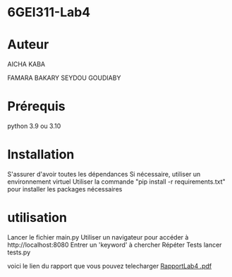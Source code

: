 # 6GEI311-Lab4

# Auteur 
AICHA KABA 

FAMARA BAKARY SEYDOU GOUDIABY

# Prérequis
python 3.9 ou 3.10

# Installation 

S'assurer d'avoir toutes les dépendances
Si nécessaire, utiliser un environnement virtuel
Utiliser la commande "pip install -r requirements.txt" pour installer les packages nécessaires

# utilisation
Lancer le fichier main.py
Utiliser un navigateur pour accéder à http://localhost:8080
Entrer un 'keyword' à chercher
Répéter
 Tests 
 lancer tests.py
 
 voici le lien du rapport que vous pouvez telecharger
[RapportLab4 .pdf](https://github.com/kaba1998/6GEI311-Lab4/files/10045905/RapportLab4.pdf)

